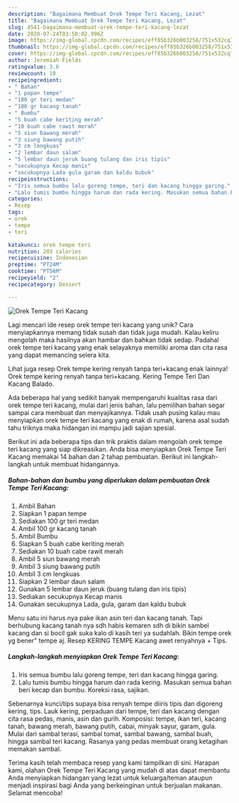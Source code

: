 ```yaml
---
description: "Bagaimana Membuat Orek Tempe Teri Kacang, Lezat"
title: "Bagaimana Membuat Orek Tempe Teri Kacang, Lezat"
slug: 4541-bagaimana-membuat-orek-tempe-teri-kacang-lezat
date: 2020-07-24T03:50:02.996Z
image: https://img-global.cpcdn.com/recipes/eff85b326b003258/751x532cq70/orek-tempe-teri-kacang-foto-resep-utama.jpg
thumbnail: https://img-global.cpcdn.com/recipes/eff85b326b003258/751x532cq70/orek-tempe-teri-kacang-foto-resep-utama.jpg
cover: https://img-global.cpcdn.com/recipes/eff85b326b003258/751x532cq70/orek-tempe-teri-kacang-foto-resep-utama.jpg
author: Jeremiah Fields
ratingvalue: 3.6
reviewcount: 10
recipeingredient:
- " Bahan"
- "1 papan tempe"
- "100 gr teri medan"
- "100 gr kacang tanah"
- " Bumbu"
- "5 buah cabe keriting merah"
- "10 buah cabe rawit merah"
- "5 siun bawang merah"
- "3 siung bawang putih"
- "3 cm lengkuas"
- "2 lembar daun salam"
- "5 lembar daun jeruk buang tulang dan iris tipis"
- "secukupnya Kecap manis"
- "secukupnya Lada gula garam dan kaldu bubuk"
recipeinstructions:
- "Iris semua bumbu lalu goreng tempe, teri dan kacang hingga garing."
- "Lalu tumis bumbu hingga harum dan rada kering. Masukan semua bahan beri kecap dan bumbu. Koreksi rasa, sajikan."
categories:
- Resep
tags:
- orek
- tempe
- teri

katakunci: orek tempe teri 
nutrition: 203 calories
recipecuisine: Indonesian
preptime: "PT24M"
cooktime: "PT56M"
recipeyield: "2"
recipecategory: Dessert

---
```



![Orek Tempe Teri Kacang](https://img-global.cpcdn.com/recipes/eff85b326b003258/751x532cq70/orek-tempe-teri-kacang-foto-resep-utama.jpg)

Lagi mencari ide resep orek tempe teri kacang yang unik? Cara menyiapkannya memang tidak susah dan tidak juga mudah. Kalau keliru mengolah maka hasilnya akan hambar dan bahkan tidak sedap. Padahal orek tempe teri kacang yang enak selayaknya memiliki aroma dan cita rasa yang dapat memancing selera kita.

Lihat juga resep Orek tempe kering renyah tanpa teri+kacang enak lainnya! Orek tempe kering renyah tanpa teri+kacang. Kering Tempe Teri Dan Kacang Balado.

Ada beberapa hal yang sedikit banyak mempengaruhi kualitas rasa dari orek tempe teri kacang, mulai dari jenis bahan, lalu pemilihan bahan segar sampai cara membuat dan menyajikannya. Tidak usah pusing kalau mau menyiapkan orek tempe teri kacang yang enak di rumah, karena asal sudah tahu triknya maka hidangan ini mampu jadi sajian spesial.


Berikut ini ada beberapa tips dan trik praktis dalam mengolah orek tempe teri kacang yang siap dikreasikan. Anda bisa menyiapkan Orek Tempe Teri Kacang memakai 14 bahan dan 2 tahap pembuatan. Berikut ini langkah-langkah untuk membuat hidangannya.

<!--inarticleads1-->

##### Bahan-bahan dan bumbu yang diperlukan dalam pembuatan Orek Tempe Teri Kacang:

1. Ambil  Bahan
1. Siapkan 1 papan tempe
1. Sediakan 100 gr teri medan
1. Ambil 100 gr kacang tanah
1. Ambil  Bumbu
1. Siapkan 5 buah cabe keriting merah
1. Sediakan 10 buah cabe rawit merah
1. Ambil 5 siun bawang merah
1. Ambil 3 siung bawang putih
1. Ambil 3 cm lengkuas
1. Siapkan 2 lembar daun salam
1. Gunakan 5 lembar daun jeruk (buang tulang dan iris tipis)
1. Sediakan secukupnya Kecap manis
1. Gunakan secukupnya Lada, gula, garam dan kaldu bubuk


Menu satu ini harus nya pake ikan asin teri dan kacang tanah. Tapi berhubung kacang tanah nya sdh habis kemaren sdh di bikin sambel kacang dan si bocil gak suka kalo di kasih teri ya sudahlah. Bikin tempe orek yg bener&#34; tempe aj. Resep KERING TEMPE Kacang awet renyahnya + Tips. 

<!--inarticleads2-->

##### Langkah-langkah menyiapkan Orek Tempe Teri Kacang:

1. Iris semua bumbu lalu goreng tempe, teri dan kacang hingga garing.
1. Lalu tumis bumbu hingga harum dan rada kering. Masukan semua bahan beri kecap dan bumbu. Koreksi rasa, sajikan.


Sebenarnya kunci/tips supaya bisa renyah tempe diiris tipis dan digoreng kering, tips. Lauk kering, perpaduan dari tempe, teri dan kacang dengan cita rasa pedas, manis, asin dan gurih. Komposisi: tempe, ikan teri, kacang tanah, bawang merah, bawang putih, cabai, minyak sayur, garam, gula. Mulai dari sambal terasi, sambal tomat, sambal bawang, sambal buah, hingga sambal teri kacang. Rasanya yang pedas membuat orang ketagihan memakan sambal. 

Terima kasih telah membaca resep yang kami tampilkan di sini. Harapan kami, olahan Orek Tempe Teri Kacang yang mudah di atas dapat membantu Anda menyiapkan hidangan yang lezat untuk keluarga/teman ataupun menjadi inspirasi bagi Anda yang berkeinginan untuk berjualan makanan. Selamat mencoba!
